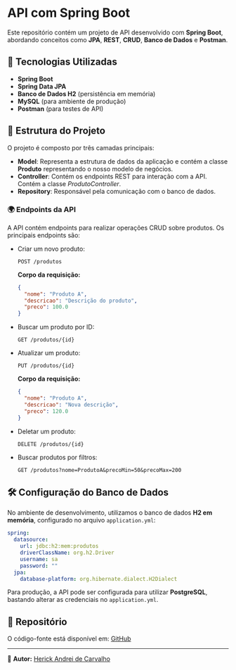 # API com Spring Boot

Este repositório contém um projeto de API desenvolvido com **Spring Boot**, abordando conceitos como **JPA**, **REST**, **CRUD**, **Banco de Dados** e **Postman**.

## 📌 Tecnologias Utilizadas
- **Spring Boot**
- **Spring Data JPA**
- **Banco de Dados H2** (persistência em memória)
- **MySQL** (para ambiente de produção)
- **Postman** (para testes de API)

## 📁 Estrutura do Projeto

O projeto é composto por três camadas principais:

- **Model**: Representa a estrutura de dados da aplicação e contém a classe **Produto** representando o nosso modelo de negócios.
- **Controller**: Contém os endpoints REST para interação com a API. Contém a classe *ProdutoController*.
- **Repository**: Responsável pela comunicação com o banco de dados.

### 🌍 Endpoints da API
A API contém endpoints para realizar operações CRUD sobre produtos. Os principais endpoints são:

- Criar um novo produto:
  ```http
  POST /produtos
  ```
  **Corpo da requisição:**
  ```json
  {
    "nome": "Produto A",
    "descricao": "Descrição do produto",
    "preco": 100.0
  }
  ```

- Buscar um produto por ID:
  ```http
  GET /produtos/{id}
  ```

- Atualizar um produto:
  ```http
  PUT /produtos/{id}
  ```
  **Corpo da requisição:**
  ```json
  {
    "nome": "Produto A",
    "descricao": "Nova descrição",
    "preco": 120.0
  }
  ```

- Deletar um produto:
  ```http
  DELETE /produtos/{id}
  ```

- Buscar produtos por filtros:
  ```http
  GET /produtos?nome=ProdutoA&precoMin=50&precoMax=200
  ```

## 🛠️ Configuração do Banco de Dados
No ambiente de desenvolvimento, utilizamos o banco de dados **H2 em memória**, configurado no arquivo `application.yml`:
```yaml
spring:
  datasource:
    url: jdbc:h2:mem:produtos
    driverClassName: org.h2.Driver
    username: sa
    password: ""
  jpa:
    database-platform: org.hibernate.dialect.H2Dialect
```
Para produção, a API pode ser configurada para utilizar **PostgreSQL**, bastando alterar as credenciais no `application.yml`.

## 📌 Repositório
O código-fonte está disponível em: [GitHub](https://github.com/hac1997/API-com-Springboot)

---

📌 **Autor:** [Herick Andrei de Carvalho](https://www.linkedin.com/in/herick-andrei-de-carvalho-a97258300/)


